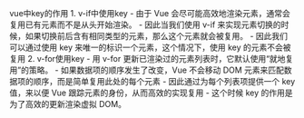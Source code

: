 vue中key的作用
    1. v-if中使用key 
        - 由于 Vue 会尽可能高效地渲染元素，通常会复用已有元素而不是从头开始渲染。
        - 因此当我们使用 v-if 来实现元素切换的时候，如果切换前后含有相同类型的元素，那么这个元素就会被复用。
        - 因此我们可以通过使用 key 来唯一的标识一个元素，这个情况下，使用 key 的元素不会被复用
    2. v-for使用key
        - 用 v-for 更新已渲染过的元素列表时，它默认使用“就地复用”的策略。
        - 如果数据项的顺序发生了改变，Vue 不会移动 DOM 元素来匹配数据项的顺序，而是简单复用此处的每个元素
        - 因此通过为每个列表项提供一个 key 值，来以便 Vue 跟踪元素的身份，从而高效的实现复用
        - 这个时候 key 的作用是为了高效的更新渲染虚拟 DOM。
